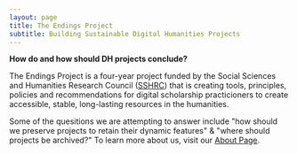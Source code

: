 ```yaml
---
layout: page
title: The Endings Project
subtitle: Building Sustainable Digital Humanities Projects
---
```


**How do and how should DH projects conclude?**

The Endings Project is a four-year project funded by the Social Sciences and Humanities Research Council ([SSHRC](http://www.sshrc-crsh.gc.ca/)) that is creating tools, principles, policies and recommendations for digital scholarship practicioners to create accessible, stable, long-lasting resources in the humanities.

Some of the quesitions we are attempting to answer include "how should we preserve projects to retain their dynamic features" & "where should projects be archived?" To learn more about us, visit our [About Page](./about).

